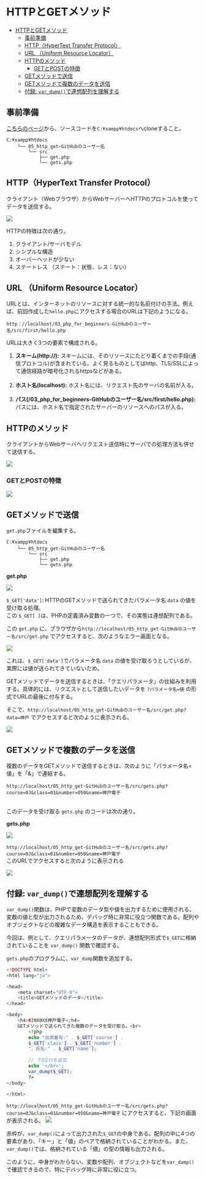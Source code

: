 ﻿# HTTPとGETメソッド

- [HTTPとGETメソッド](#httpとgetメソッド)
  - [事前準備](#事前準備)
  - [HTTP（HyperText Transfer Protocol）](#httphypertext-transfer-protocol)
  - [URL （Uniform Resource Locator）](#url-uniform-resource-locator)
  - [HTTPのメソッド](#httpのメソッド)
    - [GETとPOSTの特徴](#getとpostの特徴)
  - [GETメソッドで送信](#getメソッドで送信)
  - [GETメソッドで複数のデータを送信](#getメソッドで複数のデータを送信)
  - [付録: `var_dump()`で連想配列を理解する](#付録-var_dumpで連想配列を理解する)

## 事前準備

[こちらのページ](https://classroom.github.com/a/164OGl-G)から、ソースコードを`C:¥xampp¥htdocs`へcloneすること。

```text
C:¥xampp¥htdocs
    └── 05_http_get-GitHubのユーザー名
        └── src
            ├── get.php
            └── gets.php
```

## HTTP（HyperText Transfer Protocol）

クライアント（Webブラウザ）からWebサーバーへHTTPのプロトコルを使ってデータを送信する。

![](./images/05/08.Web%E3%82%A2%E3%83%97%E3%83%AA%E3%82%B1%E3%83%BC%E3%82%B7%E3%83%A7%E3%83%B3%E3%81%AE%E9%80%B2%E5%8C%96.jpg)

HTTPの特徴は次の通り。

1. クライアント/サーバモデル
2. シンプルな構造
3. オーバーヘッドが少ない
4. ステートレス （ステート：状態、レス：ない）

<div style="page-break-before:always"></div>

## URL （Uniform Resource Locator）

URLとは、インターネットのリソースに対する統一的な名前付けの手法。例えば、前回作成した`hello.php`にアクセスする場合のURLは下記のようになる。

```text
http：//localhost/03_php_for_beginners-GitHubのユーザー名/src/first/hello.php
```

URLは大きく3つの要素で構成される。

1. **スキーム(http://):** スキームには、そのリソースにたどり着くまでの手段(通信プロトコル)が含まれている。よく見るものとしてはhttp、TLS/SSLによって通信経路が暗号化されるhttpsなどがある。</br></br>
1. **ホスト名(localhost):** ホスト名には、リクエスト先のサーバの名前が入る。</br></br>
2. **パス(/03_php_for_beginners-GitHubのユーザー名/src/first/hello.php):** パスには、ホスト名で指定されたサーバーのリソースへのパスが入る。

## HTTPのメソッド

クライアントからWebサーバへリクエスト送信時にサーバでの処理方法も併せて送信する。

![](./images/05/Aspose.Words.cf7819cc-80f9-4d0e-bf25-cc3f18f6faf3.005.jpeg)

### GETとPOSTの特徴

![](./images/05/Aspose.Words.cf7819cc-80f9-4d0e-bf25-cc3f18f6faf3.006.jpeg)

<div style="page-break-before:always"></div>

## GETメソッドで送信

`get.php`ファイルを編集する。

```text
C:¥xampp¥htdocs
    └── 05_http_get-GitHubのユーザー名
        └── src
            ├── get.php
            └── gets.php
```

**get.php**

![](./images/05/get_code.png)

`$_GET['data']`: HTTPのGETメソッドで送られてきたパラメータ名 `data` の値を受け取る処理。 </br>この `$_GET[ ]`は、PHPの定義済み変数の一つで、その実態は連想配列である。

この `get.php` に、ブラウザから`http://localhost/05_http_get-GitHubのユーザー名/src/get.php` でアクセスすると、次のようなエラー画面となる。

![](./images/05/get_error_display.jpg)

これは、`$_GET['data']`でパラメータ名 `data` の値を受け取ろうとしているが、実際には値が送られてきていないため。

GETメソッドでデータを送信するときは、「クエリパラメータ」の仕組みを利用する。具体的には、リクエストとして送信したいデータを `?パラメータ名=値` の形式でURLの最後に付与する。

そこで、`http://localhost/05_http_get-GitHubのユーザー名/src/get.php?data=神戸` でアクセスすると次のように表示される。

![](./images/05/get_display.jpg)

## GETメソッドで複数のデータを送信

複数のデータをGETメソッドで送信するときは、次のように「パラメータ名=値」を「&」で連結する。

`http://localhost/05_http_get-GitHubのユーザー名/src/gets.php?course=0J&class=01&number=050&name=神戸電子` </br></br>

このデータを受け取る `gets.php` のコードは次の通り。

**gets.php**

![](./images/05/gets_code.png)

<div style="page-break-before:always"></div>

`http://localhost/05_http_get-GitHubのユーザー名/src/gets.php?course=0J&class=01&number=050&name=神戸電子` </br>
このURLでアクセスすると次のように表示される

![](./images/05/gets_display.jpg)

## 付録: `var_dump()`で連想配列を理解する

`var_dump()`関数は、PHPで変数のデータ型や値を出力するために使用される。変数の値と型が出力されるため、デバッグ時に非常に役立つ関数である。配列やオブジェクトなどの複雑なデータ構造を表示することもできる。

今回は、例として、クエリパラメータのデータが、連想配列形式で`$_GET`に格納されていることを `var_dump()` 関数で確認する。

`gets.php`のプログラムに、`var_dump`関数を追加する。

```PHP
<!DOCTYPE html>
<html lang="ja">

<head>
    <meta charset="UTF-8">
    <title>GETメソッドのデータ</title>
</head>

<body>
    <h4>0J0X0XX神戸電子</h4>
    GETメソッドで送られてきた複数のデータを受け取る。<br>
        <?php
        echo "出席番号:" . $_GET['course'] . 
        $_GET['class'] . $_GET['number'] . 
        "、氏名:" . $_GET['name'];
        
        // 下記2行を追加
        echo '</br>';
        var_dump($_GET);
        ?>
</body>

</html>
```

`http://localhost/05_http_get-GitHubのユーザー名/src/gets.php?course=0J&class=01&number=050&name=神戸電子` にアクセスすると、下記の画面が表示される。
![](./images/05/var_dump.png)

赤枠が、`var_dump()`によって出力された`$_GET`の中身である。配列の中に4つの要素があり、「キー」と「値」のペアで格納されていることがわかる。また、`var_dump()`では、格納されている「値」の型の情報も出力される。

このように、中身がわからない、変数や配列、オブジェクトなどを`var_dump()`で確認できるので、特にデバッグ時に非常に役に立つ。
